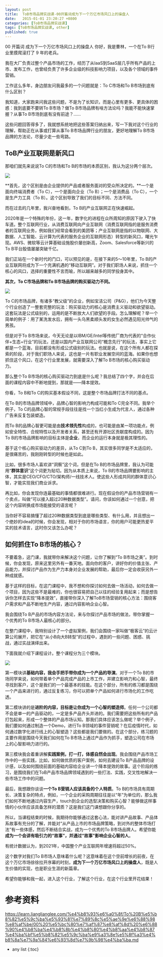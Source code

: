 ```yaml
---
layout: post
title:  ToB市场品牌实战课-00开篇词成为下一个万亿市场风口上的操盘人
date:   2015-01-01 23:20:27 +0800
categories: [ToB市场品牌实战课]
tags: [ToB市场品牌实战课, other]
published: true
---
```




00 开篇词 成为下一个万亿市场风口上的操盘人
你好，我是曹林，一个在To B行业里摸爬滚打了 9 年的老兵。

我在大厂负责过整个产品市场的工作，经历了从IaaS到SaaS层几乎所有产品的上市、发布工作，也曾经负责了许多企业级的科技影响力项目，以及各个领域的事件营销。

工作这么多年，身边朋友问我最多的一个问题就是：To C市场和To B市场到底有什么区别？

我知道，大家跑来问我这些问题，不是为了长知识，而是心里有更多、更具体的困惑：我到底要不要转To B市场？做To B市场品牌有啥方法论吗？我能不能快速掌握？从事To B市场到底有没有前途？……

这些问题回答得多了，我就想系统地把这些答案归纳出来，写一下我对这个行业的理解，帮助正在从事或打算从事To B市场品牌行业的朋友，更好地理解To B市场品牌的方法论，尽量少走一些弯路。

## ToB产业互联网是新风口

那咱们就先来说说To C的市场和To B的市场的本质区别，我认为这分两个层次。

![](https://learn.lianglianglee.com/%e4%b8%93%e6%a0%8f/To%20B%e5%b8%82%e5%9c%ba%e5%93%81%e7%89%8c%e5%ae%9e%e6%88%98%e8%af%be/assets/74affd7b09c74d43a2407b550eeed9a3.jpg)

**首先，这个区别是由企业提供的产品或者服务面对的受众所决定的。**一个是面向终端消费者（To C），一个是面向企业（To B）；一个是消费品（To C），一个是生产力工具（To B）。这个区别导致了我们的目标不同、方法不同。

而在过去的几年里，我兴奋地看到，To B的产业互联网正在快速崛起。

2020年是一个特殊的年份，这一年，数字化的进程在众所周知的原因下驶入了快车道。整个互联网行业，从消费互联网向产业互联网（消费互联网指的是服务消费者的互联网业务，例如我们经常会看到的美团等；产业互联网是指的以物联网、大数据、人工智能、云计算为代表的服务企业的互联网形态）转型的新风口，曙光乍现。AWS、微软等云计算基础设施股价屡创新高，Zoom、Salesforce等新兴的To B平台股值屡屡突破千亿。

我们正站在一个新时代的门口，可以预见的是，在接下来的5～10年里，To B的产业互联网将成为下一个充满机遇的“移动互联网”。对于我们职场人来说，抓住一个核心的风口，选择的重要性不言而喻，所以越来越多的同学投身其中。

**其次，To C市场品牌和To B市场品牌的购买驱动力不同。**

![](https://learn.lianglianglee.com/%e4%b8%93%e6%a0%8f/To%20B%e5%b8%82%e5%9c%ba%e5%93%81%e7%89%8c%e5%ae%9e%e6%88%98%e8%af%be/assets/281a6613800a4710b365bc10908ba97e.jpg)

To C的市场品牌，有诸多“教父级”的企业，例如宝洁公司（P&G），他们为今天整个行业创造了一整套完整的玩法：购买驱动力的核心是消费主义驱动和欲望驱动。这套玩法是公式级别的，运用的是不断放大人们欲望的手段。怎么理解呢？举一个简单的例子：用了某洗发水后，拥有一头乌黑柔顺头发的女生必然遇见阳光帅气的男孩。

但是对于To B市场来说，今天无论是以IBM/GE/Intel等传统厂商为代表的“合作伙伴+生态+行业”的玩法，还是以国内产业互联网公司“概念先行”的玩法，事实上它都是一个蓝海，目前都没有形成公式级别的玩法。也就是说，在这个所有人都在探索的阶段，对于我们职场人来说，这也是一片有职业发展空间的蓝海。如果你也想抓住这个风口，在这个行业里发展，就需要深入了解To B市场的核心购买驱动力。

那么整个To B市场的核心购买驱动力到底是什么呢？我总结了四个字，并会在后面的课程内容中不断地提到，那就是——降本提效。

你看，To B和To C的购买基本假设不同，这是整个市场品牌打法不同的基点。

在To B的市场品牌领域中，品牌心智的影响力构成可能和To C完全不同。我举个例子，To C的品牌心智的常规手段往往是找一个当红小生成为代言人，通过各种广告来反复包装塑造。

而To B的品牌心智更可能是由**技术领先性**构成的，也可能是由某一项功能点，例如安全特性、合规特性以及开发者关系，甚至还有开源社区贡献度构成的。因为To B的市场品牌影响的目标主体是**企业**，而企业的运行本身就是极其理性的。

基于这个核心购买驱动力的差异，从To C到To B，其实很多同学是不太适应的，是很痛苦的，我刚刚转型的时候也是如此。

比如，很多市场人喜欢讲“洞察”这个词，但是在To B的市场品牌里，我认为可能用“**群体意识**”这个词更为贴切。因为从本质上来说，To B的市场品牌要影响的主体，其实是CEO/CFO/CTO/架构师/一线技术人。使这些人形成共同的群体意识心智，才能实现我们商业诉求。

再比如，你会发现你连最基础的事情都很难进行。现在假设你的产品市场营销有一个卖点，叫做“可以接入超过20种数据类型”。请问，你该如何通过一个创意，把这个内容转换成市场能接受的语言呢？

当你好不容易搞懂了超过20种数据类型到底是哪些类型、有什么用，并且想出一个绝妙的idea的时候，你会发现，相对于你的市场语言，你的用户可能更热爱平实的技术语言，这时你又该怎么办呢？

## 如何抓住To B市场的核心？

不要着急，这门课，我就带你来解决这个问题，让你了解到“To B市场之美”。到时候，你会发现，原来这里另外有一番天地。面向你的客户，讲好你的价值主张、产品能力，并探讨产品作为生产力本身对企业发展的帮助，最后你一定会收获另外一种成就感。

基于这样的目标，在这门课程中，我不想和你探讨如何去做一场活动，如何去做一个项目，因为这些不是最难的，你也很容易把自己以往的经验复用起来；而是想告诉你怎样去实现“降本提效”，直接带你深入了解ToB市场营销的核心方法：围绕客户需求和产品不断地生产内容，通过内容影响企业心智。

我会围绕To B产品的市场内容方法论，来与你探讨产品市场的做法，带你掌握一个优秀的To B市场人最核心的部分。

在整门课程中，我特别设计了一个虚拟案例，我们会围绕一家叫做“极客云”的云计算公司展开，把它在“从小B向大B转型”的过程中，遇到的一些问题、困惑、挑战，通过实战演绎出来。

下面我就介绍下课程设计。整个课程分为三个模块。

![](https://learn.lianglianglee.com/%e4%b8%93%e6%a0%8f/To%20B%e5%b8%82%e5%9c%ba%e5%93%81%e7%89%8c%e5%ae%9e%e6%88%98%e8%af%be/assets/02493e0a623b4ee9896c0e3523cf02aa.jpg)

第一模块讲**基础内容，我会手把手带你成为一个产品的导演**。对于一个To B的市场同学来说，如何带着单个产品完成产品的上市工作，并建立影响力和心智，最终寻找到客户，这个是我们的一个最基本的技能。在这个部分，所有的练习都是围绕一个产品来进行的，通过反复练习，你可以把单个产品如何进行市场化的工作吃透。

第二模块讲的是**进阶的内容，目标是让你成为一个心智的塑造师**。任何一个公司都不会是单一的产品驱动的，一定是多产品齐头并进的。我们需要把这些所有的产品打包起来，形成一个整体的产品市场认知。那我们具体应该怎么做呢？举个例子，我们要如何通过制造一个Demo，进行To B领域的事件营销呢？在后疫情时代，如何通过数字化进行线上的心智塑造？这些都是我们要做的。在这个部分，练习题的主要作用是围绕今天我们如何在To B市场上通过产品作为抓手，塑造公司在市场上的心智影响力进行的。

第三模块我会着重讲解**实践案例，打一打，体感自然会出现**。我会围绕产品市场工作中的一些实践，比如，如何做优质的客户案例，如何去建设To B产品品牌的设计感，以及如何围绕前面的基础内容给企业讲一个降本提效的故事。这个阶段的练习，是围绕我们在ToB产品市场品牌领域遇到的一些打法、实践，交叉性地解决一些市场工作中的问题。

最后，我想跟你谈谈**一个To B营销人应该具备的个人特质**。To B的市场具有周期长、决策复杂的特点，例如，一个企业的采购周期往往是以“年”为单位的，那么我们如何不断地通过内容生产，touch到企业的选型决策和购买心智？能够做这样事情的小伙伴应该具备怎样的潜质？这是我们这门课想跟你分享的。

所以，当课程结束的时候，我期待你能够通过这套心法，能对讲产品故事、产品体系故事有充分的了解，并能对“从产品上市的市场品牌策略，到对外的整体市场打法”有一些体感，然后不断结合实战，成为一个优秀的To B市场品牌人。希望你能**成为一个会讲有吸引力的“故事”，并通过“故事”影响企业心智的人**。

有统计数据认为，到2021年，中国整个产业互联网年增速将超过50%。

这个数字对我们To B市场人意味着什么呢？这意味着在这个空前增长的前夜，在这个万亿市场徐徐拉开序幕的时刻，**成为下一个万亿市场风口上的操盘人**，既是人生价值的实现，也是职业生涯的新篇章。

希望你能够和我一起，进入这个行业，了解这个行业，在这个行业里开花结果！




# 参考资料

https://learn.lianglianglee.com/%e4%b8%93%e6%a0%8f/To%20B%e5%b8%82%e5%9c%ba%e5%93%81%e7%89%8c%e5%ae%9e%e6%88%98%e8%af%be/00%20%e5%bc%80%e7%af%87%e8%af%8d%20%e6%88%90%e4%b8%ba%e4%b8%8b%e4%b8%80%e4%b8%aa%e4%b8%87%e4%ba%bf%e5%b8%82%e5%9c%ba%e9%a3%8e%e5%8f%a3%e4%b8%8a%e7%9a%84%e6%93%8d%e7%9b%98%e4%ba%ba.md

* any list
{:toc}
